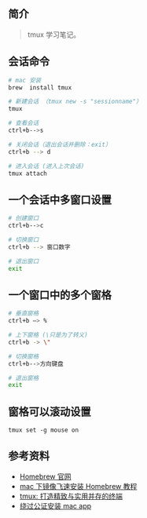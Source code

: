 ## 简介

> tmux 学习笔记。

## 会话命令

```sh
# mac 安装
brew  install tmux

# 新建会话 （tmux new -s "sessionname"）
tmux

# 查看会话
ctrl+b-->s

# 关闭会话（退出会话并删除：exit）
ctrl+b --> d

# 进入会话 (进入上次会话) 
tmux attach
```

## 一个会话中多窗口设置

```sh
# 创建窗口
ctrl+b-->c

# 切换窗口
ctrl+b --> 窗口数字 

# 退出窗口
exit
```

## 一个窗口中的多个窗格

```sh
# 垂直窗格
ctrl+b —> %

# 上下窗格 (\只是为了转义)
ctrl+b -> \"

# 切换窗格
ctrl+b-->方向键盘

# 退出窗格
exit
```

## 窗格可以滚动设置

```text
tmux set -g mouse on
```

## 参考资料

- [Homebrew 官网](https://brew.sh/)
- [mac 下镜像飞速安装 Homebrew 教程](https://zhuanlan.zhihu.com/p/90508170)
- [tmux: 打造精致与实用并存的终端](https://segmentfault.com/a/1190000008188987)
- [绕过公证安装 mac app](https://macwk.com/article/macos-file-damage)
